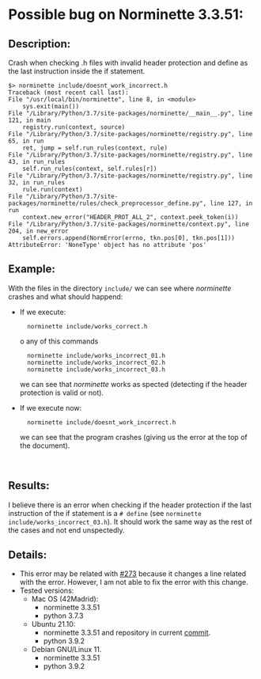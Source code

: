 # Possible bug on Norminette 3.3.51:

## Description:

Crash when checking .h files with invalid header protection and define as the last instruction inside the if statement.

	$> norminette include/doesnt_work_incorrect.h
	Traceback (most recent call last):
	File "/usr/local/bin/norminette", line 8, in <module>
		sys.exit(main())
	File "/Library/Python/3.7/site-packages/norminette/__main__.py", line 121, in main
		registry.run(context, source)
	File "/Library/Python/3.7/site-packages/norminette/registry.py", line 65, in run
		ret, jump = self.run_rules(context, rule)
	File "/Library/Python/3.7/site-packages/norminette/registry.py", line 43, in run_rules
		self.run_rules(context, self.rules[r])
	File "/Library/Python/3.7/site-packages/norminette/registry.py", line 32, in run_rules
		rule.run(context)
	File "/Library/Python/3.7/site-packages/norminette/rules/check_preprocessor_define.py", line 127, in run
		context.new_error("HEADER_PROT_ALL_2", context.peek_token(i))
	File "/Library/Python/3.7/site-packages/norminette/context.py", line 204, in new_error
		self.errors.append(NormError(errno, tkn.pos[0], tkn.pos[1]))
	AttributeError: 'NoneType' object has no attribute 'pos'

## Example:
With the files in the directory ``include/`` we can see where *norminette* crashes and what should happend:
- If we execute:

		norminette include/works_correct.h

	o any of this commands

		norminette include/works_incorrect_01.h
		norminette include/works_incorrect_02.h
		norminette include/works_incorrect_03.h
	
	we can see that *norminette* works as spected (detecting if the header protection is valid or not).

- If we execute now:

		norminette include/doesnt_work_incorrect.h

	we can see that the program crashes (giving us the error at the top of the document).

<br>

## Results:
I believe there is an error when checking if the header protection if the last instruction of the if statement is a ``# define`` (see ``norminette include/works_incorrect_03.h``). It should work the same way as the rest of the cases and not end unspectedly.

## Details:
- This error may be related with [#273](https://github.com/42School/norminette/commit/29eff0a90a1e4843f4689e9ccc8a06a4743b87a6) because it changes a line related with the error. However, I am not able to fix the error with this change.
- Tested versions:
	- Mac OS (42Madrid):
		- norminette 3.3.51
		- python 3.7.3
	- Ubuntu 21.10:
		- norminette 3.3.51 and repository in current [commit](https://github.com/42School/norminette/commit/d443df72accb7b66bd65e98d76207da1e6968e00).
		- python 3.9.2
	- Debian GNU/Linux 11.
		- norminette 3.3.51
		- python 3.9.2
